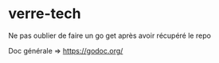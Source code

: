 # verre-tech

Ne pas oublier de faire un go get après avoir récupéré le repo

Doc générale => https://godoc.org/
